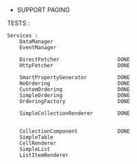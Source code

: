 - SUPPORT PAGING
    
TESTS : 

    Services :
        DataManager
        EventManager
        
        DirectFetcher                   DONE
        HttpFetcher                     DONE
        
        SmartPropertyGenerator          DONE
        NoOrdering                      DONE
        CustomOrdering                  DONE
        SimpleOrdering                  DONE
        OrderingFactory                 DONE
        
        SimpleCollectionRenderer        DONE
        
        
        CollectionComponent             DONE
        SimpleTable
        CellRenderer
        SimpleList
        ListItemRenderer
        